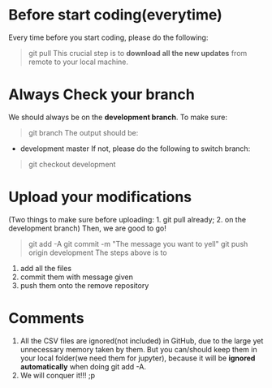 # Before start coding(everytime)
Every time before you start coding, please do the following:
> git pull
This crucial step is to **download all the new updates** from remote to your local machine.

# Always Check your branch
We should always be on the **development branch**. To make sure:
> git branch
The output should be:
* development
  master
If not, please do the following to switch branch:
> git checkout development

# Upload your modifications
(Two things to make sure before uploading: 1. git pull already; 2. on the development branch)
Then, we are good to go!
> git add -A
> git commit -m "The message you want to yell"
> git push origin development
The steps above is to 
  1. add all the files
  2. commit them with message given
  3. push them onto the remove repository

# Comments
1. All the CSV files are ignored(not included) in GitHub, due to the large yet unnecessary memory taken by them. But you can/should keep them in your local folder(we need them for jupyter), because it will be **ignored automatically** when doing git add -A.
2. We will conquer it!!! ;p
